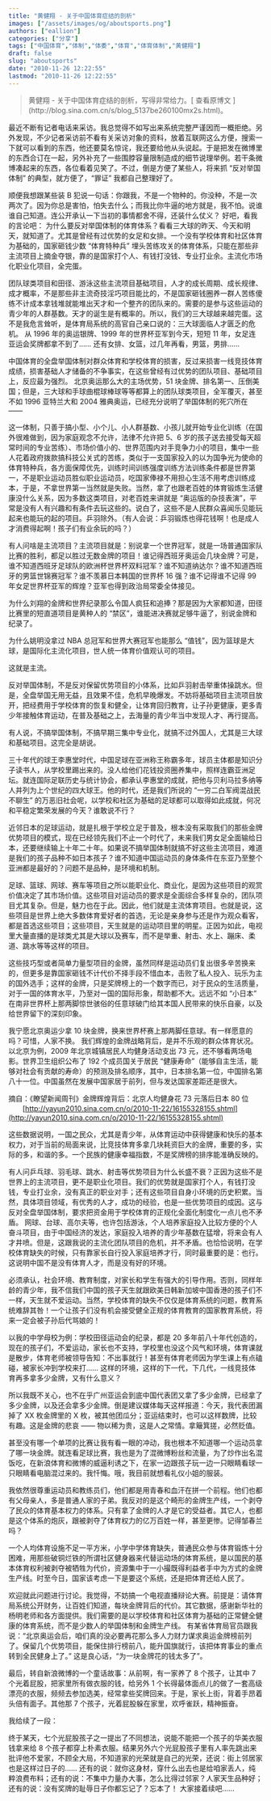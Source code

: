 ```yaml
---
title: "黄健翔 - 关于中国体育症结的剖析"
images: ["/assets/images/og/aboutsports.png"]
authors: ["eallion"]
categories: ["分享"]
tags: ["中国体育","体制","体委","体育","体育体制","黄健翔"]
draft: false
slug: "aboutsports"
date: "2010-11-26 12:22:55"
lastmod: "2010-11-26 12:22:55"
---
```


<blockquote > 黄健翔 - 关于中国体育症结的剖析，写得非常给力。[ 查看原博文 ](http://blog.sina.com.cn/s/blog_5137be260100mx2s.html)。
</blockquote>
  最近不断有记者电话来采访。我总觉得不如写出来系统完整严谨因而一概拒绝。另外发现，不少记者采访前不看有关采访对象的资料，放着互联网这么方便，搜索一下就可以看到的东西，他还要莫名惊诧，我还要给他从头说起。于是把发在微博里的东西合订在一起，另外补充了一些围脖容量限制造成的细节说理举例。若干条微博凑起来的东西，各位看着见笑了。不过，倒是方便了某些人，将来抓 “反对举国体制” 的典型，就方便了，“罪证” 我都自己整理好了。

  顺便我想跟某些装 B 犯说一句话：你跟我，不是一个物种的。你没种，不是一次两次了。因为你总是害怕，怕失去什么；而我比你牛逼的地方就是，我不怕。说谁谁自己知道。连公开承认一下当初的事情都舍不得，还装什么仗义？
  好吧，看我的言论吧：
  为什么要反对举国体制的体育体系？看看三大球的昨天、今天和明天，就知道了。尤其是曾经有过优势的女足和女排。一个没有学校体育和社区体育为基础的，国家砸钱少数 “体育特种兵” 埋头苦练攻关的体育体系，只能在那些非主流项目上摘金夺银，靠的是国家打个人、有钱打没钱、专业打业余。主流化市场化职业化项目，全完蛋。

  团队球类项目和田径、游泳这些主流项目基础项目，人才的成长周期、成长规律、成才概率，不是那些非主流奇技淫巧项目能比的，不是国家砸钱圈养一群人苦练傻练不计成本拿钱堆就能堆出天才和一个整齐的团队来的。需要的是参与这些运动的青少年的人群基数。天才的诞生是有概率的。所以，我们的三大球越来越完蛋。这不是我危言耸听，是体育局系统的高官自己亲口说的：三大球面临人才匮乏的危机。
  从 1996 年的奥运银牌、1999 年的世界杯亚军到今天，短短 11 年，女足连亚运会奖牌都拿不到了…… 还有女排、女篮，过几年再看，男篮，男排……

  中国体育的全盘举国体制对群众体育和学校体育的损害，反过来损害一线竞技体育成绩，损害基础人才储备的不争事实，在这些曾经有过优势的团队项目、基础项目上，反应最为强烈。
  北京奥运那么大的主场优势，51 块金牌、排名第一、压倒美国；但是，三大球和手球曲棍球棒球等等都算上的团队球类项目，全军覆灭，甚至不如 1996 亚特兰大和 2004 雅典奥运，已经充分说明了举国体制的死穴所在 ——

  这一体制，只善于搞小型、小个儿、小人群基数、小孩儿就开始专业化训练（在国外很难做到，因为家庭观念不允许，法律不允许把 5、6 岁的孩子送去接受每天超常时间的专业苦练）、市场价值小的、世界范围内对手竞争力小的项目，集中一些人花着政府拨款搞科技公关式的苦练，类似于一支国家投入的以为国争光为使命的体育特种兵，各方面保障优先，训练时间训练强度训练方法训练条件都是世界第一，不是职业运动员胜似职业运动员，吃国家俸禄不用担心生活不用考虑训练成本，于是，不拿世界第一当然就是失败。当然，拿了也跟老百姓的体育锻炼生活健康没什么关系，因为多数这类项目，对老百姓来讲就是 “奥运版的杂技表演”，平常是没有人有兴趣和有条件去玩这些的。说白了，这些不是人民群众喜闻乐见能玩起来也能玩的起的项目。乒羽除外。（有人会说：乒羽锻炼也得花钱啊！也是成人才消费得起啊！孩子们有业余玩的吗？）

  有人问啥是主流项目？主流项目就是：别说拿一个世界冠军，就是一场普通国家队比赛的胜利，都足以胜过无数金牌的项目！谁记得西班牙奥运会几块金牌？可是，谁不知道西班牙足球队的欧洲杯世界杯双料冠军？谁不知道纳达尔？谁不知道西班牙的男篮世锦赛冠军？谁不羡慕日本韩国的世界杯 16 强？谁不记得谁不记得 99 年女足世界杯亚军的辉煌？亚军也得到政治局常委全体接见。

  为什么刘翔的金牌和世界纪录那么令国人疯狂和追捧？那是因为大家都知道，田径比赛里的短直道项目是黄种人的 “禁区”，谁能进决赛就足够牛逼了，别说金牌和纪录了。

  为什么姚明没拿过 NBA 总冠军和世界大赛冠军也能那么 “值钱”，因为篮球是大球，是国际化主流化项目，世人统一体育价值观认可的项目。

  这就是主流。

  反对举国体制，不是反对保留优势项目的小体系，比如乒羽射击举重体操跳水。但是，全盘举国无用无益，且效果不佳，危机早晚爆发。不妨将基础项目主流项目放开，把经费用于学校体育的恢复和健全，让体育回归教育，让子孙更健康，更多青少年接触体育运动，在普及基础之上，去海量的青少年当中发现人才、再行提高。

  有人说，不搞举国体制，不搞早期三集中专业化，就搞不过外国人，尤其是三大球和基础项目。这完全是胡说。

  三十年代的球王李惠堂时代，中国足球在亚洲称王称霸多年，球员主体都是知识分子读书人，从学校里踢出来的。没人给他们花钱投资圈养集中，照样连霸亚洲足坛。就连国际足联历史与统计协会，都承认李惠堂的成就，把他与贝利马拉多纳等人并列为上个世纪的四大球王。他的时代，还是我们所说的 “一穷二白军阀混战民不聊生” 的万恶旧社会呢，以学校和社区为基础的足球都可以取得如此成就，何况和平稳定繁荣发展的今天？谁敢说不行？

  近邻日本的足球运动，就是扎根于学校立足于普及，根本没有采取我们的那些金牌优势项目的模式，现在已经领先我们不止一个时代了，未来我们男女足全面输给日本，还要继续输上十年二十年。如果说不搞举国体制就搞不好这些主流项目，难道是我们的孩子品种不如日本孩子？谁不知道中国运动员的身体条件在东亚乃至整个亚洲都是最好的？问题不是品种，是环境和机制。

  足球、篮球、网球、赛车等项目之所以能职业化、商业化，是因为这些项目的观赏价值决定了其市场价值。这些项目对运动员的要求是全面综合多样复杂的，团队项目尤其复杂。但是，魅力也在于此。因此，他们就是主流体育项目。也就是说，这些项目是世界上绝大多数体育爱好者的首选，无论是亲身参与还是作为观众看客，都是首选这些项目；这些项目，天生就是的运动项目里的明星。正因为如此，电视里大量直播的是球类尤其是大球以及赛车，而不是举重、射击、水上、蹦床、柔道、跳水等等这样的项目。

  这些技巧型或者简单力量型项目的金牌，虽然同样是运动员们复出很多辛苦换来的，但更多是靠国家砸钱不计代价不择手段不惜血本，击败了私人投入、玩乐为主的国外选手；这样的金牌，只是奖牌榜上的一个数字而已，对于民众的生活质量，对于一国的体育水平，乃至对一国的国际形象，帮助都不大。远远不如 “小日本” 在南非世界杯上那两脚惊世骇俗的任意球破门给其本国人民带来的快乐自豪，以及给世界留下的深刻印象。

  我宁愿北京奥运少拿 10 块金牌，换来世界杯赛上那两脚任意球。有一样愿意的吗？可惜，人家不换。
  我们辉煌的金牌战略背后，是并不乐观的群众体育状况。以北京为例，2009 年北京城镇居民人均健身活动支出 73 元，还不够看两场电影。世界卫生组织公布了 192 个成员国关于居民 “健康寿命”（能够自主生活，能够对社会有贡献的寿命）的预测及排名顺序，其中，日本排名第一位，中国排名第八十一位。中国虽然在发展中国家居于前列，但与发达国家差距还是很大。

  摘自：《瞭望新闻周刊》金牌辉煌背后：北京人均健身花 73 元落后日本 80 位
　　[http://yayun2010.sina.com.cn/o/2010-11-22/16155328155.shtml](http://yayun2010.sina.com.cn/o/2010-11-22/16155328155.shtml)

  这些数据说明，一国之民众，尤其是青少年，从体育运动中获得健康和快乐的基本权力，对于当前的局面来说，比竞技体育多拿几块耗资巨大的金牌，重要的多，实际的多，和谐的多。一个民族的健康幸福指数，不是奖牌榜的排序能准确反映的。

  有人问乒乓球、羽毛球、跳水、射击等优势项目为什么长盛不衰？正因为这些不是世界上的主流项目，更不是职业化项目。我们的优势就是国家打个人，有钱打没钱，专业打业余，没有真正的职业对手；还有这些项目自身小环境的历史积累。当然，具体项目领域，有优秀的人才，成功的经验，也是一些优势项目的成因。这与反对全盘举国体制，要求把资金用于学校体育的正规化全面化制度化一点儿也不矛盾。
  网球、台球、高尔夫等，也许包括游泳，个人培养家庭投入比较方便的个人奋斗项目，由于中国经济的发达，家庭投入培养的青少年基数在猛增，将来会有人才井喷。但是，这跟我说的主流化团队项目的危机，并不矛盾。也恰恰说明，在学校体育缺失的时候，只有靠家长自行投入家庭培养才行，同时最重要的是：也行。这说明中国不是没有体育人才，而是没有好的环境。

  必须承认，社会环境、教育制度，对家长和学生有强大的引导作用。否则，同样年龄的青少年，我不信我们中国的孩子天生就跟欧美日韩新加坡中国香港的孩子们不一样，天生就不爱运动。当然，学校体育的缺失不仅仅是体育系统的问题，教育系统难辞其咎！一个让孩子们没有机会接受健全正规的体育教育的国家教育系统，将来一定会被子孙后代骂娘的！

  以我的中学母校为例：学校田径运动会的纪录，都是 20 多年前八十年代创造的，现在的孩子们，不爱运动，家长也不支持，学校里也没这个风气和环境，体育课就是散步，体育老师被领导告知：不出事就行！甚至有体育老师因为学生课上有点磕碰，被家长冲到学校来打……
  这样的环境，这样的下一代，下几代，一线竞技体育再多拿多少金牌，又有什么意义？

  所以我既不关心，也不在乎广州亚运会到底中国代表团又拿了多少金牌，已经拿了多少金牌，以及还会拿多少金牌。倒是建议媒体每天这样报道：今天，我代表团漏掉了 XX 枚金牌里的 X 枚，被其他团瓜分；亚运结束时，也可以这样数牌，比较有趣。这是金牌的悲哀 —— 物以稀为贵，这是人之常情。拿簸箕搓，必然贬值。

  甚至没有哪一个单项的比赛让我有看一眼的冲动，我也根本不知道哪一个运动员拿了哪一块金牌。就连看足球比赛，我也是为了混微博粉丝和流量，为了炒作出名混饭吃，在新浪体育和微博的威逼利诱之下，在家一边跟孩子玩一边一只眼睛看球一只眼睛看电脑混过来的。我忏悔。哦，我目前就想看礼仪小姐的服装。

  我依然很尊重运动员和教练员们，他们都是用青春和血汗在拼一个前程。他们也都有父母亲人，多是普通人家的子弟。我反对的是这个畸形的金牌生产线，一个剥夺了民众的体育基本权力的体系。只有拿了金牌的人才是它的受益者。其它人，也都是这个体系的炮灰，跟被剥夺了体育权力的亿万百姓一样，甚至更惨。记得邹春兰吗？

  一个人均体育设施不足一平方米，小学中学体育缺失，普通民众参与体育锻炼十分困难，用那些破铜烂铁的所谓社区健身器来代替运动场的体育系统，是以国民的基本体育权利被剥夺被牺牲为代价，资源集中于一小撮既得利益者手中为方式的金牌生产线。时至今日，国家该考虑一下是要这个系统，还是把体育还给人民了。

  欢迎就此问题进行讨论。我觉得，不妨搞一个电视直播辩论大赛。前提是：请体育局系统公开财务，让百姓们知道，每块金牌背后的代价。其它数据，感谢新华社的杨明老师和各方面提供。我们需要的是以学校体育和社区体育为基础的正常健全健康的体育系统，而不是少数人的举国体制和金牌生产线。
有某省体育局官员跟我说：“北京奥运会后，咱们真的没必要再花那么多人力财力谋求奥运金牌榜前列了。保留几个优势项目，能保住排行榜前八，能升国旗就行，该把体育事业的重点转到全民健身上了。” 这是良心话，“为一块金牌花的钱太多了”。

  最后，转自新浪微博的一个童话故事：从前啊，有一家养了 8 个孩子，让其中 7 个光着屁股，把家里所有做衣服的钱，给另外 1 个长得最体面点儿的做了一套高级漂亮的衣服，频频去参加选美，经常拿些奖牌回来。于是，家长上街，背着手昂着头倍有面子。其他那 7 个孩子，光着屁股躲在家里，欢呼雀跃，精神振奋。

  我给续了一段：

  终于某天，七个光屁股孩子之一提出了不同想法，说能不能把一个孩子的华美衣服钱拿来给 8 个孩子都穿上朴素衣服。结果另外六个光屁股孩子里有人率先跳出来批评他不爱家，不顾全大局，不知道家的光荣就是自己的光荣，还说：街上邻居家也是这样过日子的……
  还有的说：就你这身材，穿什么出去也是给咱家丢人，纯粹浪费布料；还有的说：不集中力量办大事，怎么比得过邻家？人家天生品种好；还有的说：没有奖牌的耻辱日子你都忘记了？忘本了！
  大家接着续吧……
